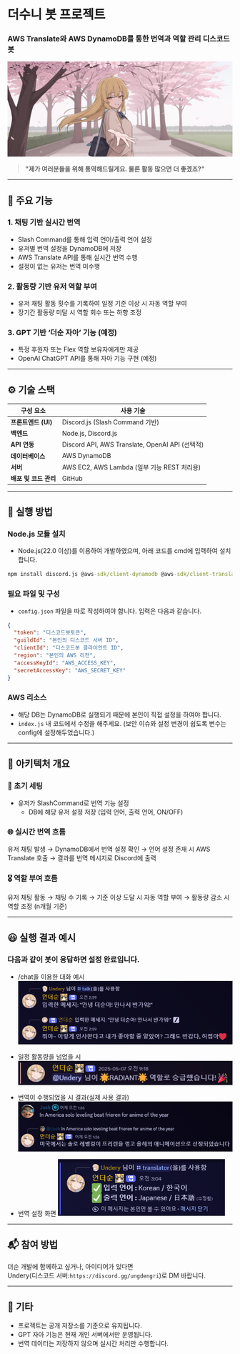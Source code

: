 # 더수니 봇 프로젝트
### AWS Translate와 AWS DynamoDB를 통한 번역과 역할 관리 디스코드 봇
![Deosoon AI Picture](./docs/Deosoon_AI.png)

> **"제가 여러분들을 위해 통역해드릴게요. 물론 활동 많으면 더 좋겠죠?"**

---

## 🧠 주요 기능

### 1. 채팅 기반 실시간 번역
- Slash Command를 통해 입력 언어/출력 언어 설정
- 유저별 번역 설정을 DynamoDB에 저장
- AWS Translate API를 통해 실시간 번역 수행
- 설정이 없는 유저는 번역 미수행

### 2. 활동량 기반 유저 역할 부여
- 유저 채팅 활동 횟수를 기록하여 일정 기준 이상 시 자동 역할 부여
- 장기간 활동량 미달 시 역할 회수 또는 하향 조정

### 3. GPT 기반 ‘더순 자아’ 기능 (예정)
- 특정 후원자 또는 Flex 역할 보유자에게만 제공
- OpenAI ChatGPT API를 통해 자아 기능 구현 (예정)

---

## ⚙️ 기술 스택

| 구성 요소 | 사용 기술 |
|-----------|-----------|
| **프론트엔드 (UI)** | Discord.js (Slash Command 기반) |
| **백엔드** | Node.js, Discord.js |
| **API 연동** | Discord API, AWS Translate, OpenAI API (선택적) |
| **데이터베이스** | AWS DynamoDB |
| **서버** | AWS EC2, AWS Lambda (일부 기능 REST 처리용) |
| **배포 및 코드 관리** | GitHub |

---

## 🤖 실행 방법

### Node.js 모듈 설치
- Node.js(22.0 이상)를 이용하여 개발하였으며, 아래 코드를 cmd에 입력하여 설치합니다.
```cmd
npm install discord.js @aws-sdk/client-dynamodb @aws-sdk/client-translate
```

### 필요 파일 및 구성
- `config.json` 파일을 따로 작성하여야 합니다. 입력은 다음과 같습니다.
```json
{
  "token": "디스코드봇토큰",
  "guildId": "본인의 디스코드 서버 ID",
  "clientId": "디스코드봇 클라이언트 ID",
  "region": "본인의 AWS 리전",
  "accessKeyId": "AWS_ACCESS_KEY",
  "secretAccessKey": "AWS_SECRET_KEY"
}
```

### AWS 리소스
- 해당 DB는 DynamoDB로 실행되기 때문에 본인이 직접 설정을 하여야 합니다.
- `index.js` 내 코드에서 수정을 해주세요. (보안 이슈와 설정 변경이 쉽도록 변수는 config에 설정해두었습니다.)


---

## 📐 아키텍처 개요

### 🔁 초기 세팅
- 유저가 SlashCommand로 번역 기능 설정
  - DB에 해당 유저 설정 저장 (입력 언어, 출력 언어, ON/OFF)

### 🌐 실시간 번역 흐름
유저 채팅 발생 → DynamoDB에서 번역 설정 확인 → 언어 설정 존재 시 AWS Translate 호출 → 결과를 번역 메시지로 Discord에 출력

### 🎖️ 역할 부여 흐름
유저 채팅 활동 → 채팅 수 기록 → 기준 이상 도달 시 자동 역할 부여 → 활동량 감소 시 역할 조정 (n개월 기준)


---

## 😃 실행 결과 예시
### 다음과 같이 봇이 응답하면 설정 완료입니다.

* /chat을 이용한 대화 예시
![EX1_chat](./docs/execution_1.png)

* 일정 활동량을 넘었을 시
![EX2_ruleupdate](./docs/execution_2.png)

* 번역이 수행되었을 시 결과(실제 사용 결과)
![EX3_translate](./docs/execution_3.png)

* 번역 설정 화면
![EX4_setting](./docs/execution_4.png)

---

## 📬 참여 방법

더순 개발에 함께하고 싶거나, 아이디어가 있다면  
Undery(디스코드 서버:`https://discord.gg/ungdengri`)로 DM 바랍니다.

---

## 📌 기타

- 프로젝트는 공개 저장소를 기준으로 유지됩니다.
- GPT 자아 기능은 현재 개인 서버에서만 운영됩니다.
- 번역 데이터는 저장하지 않으며 실시간 처리만 수행합니다.

